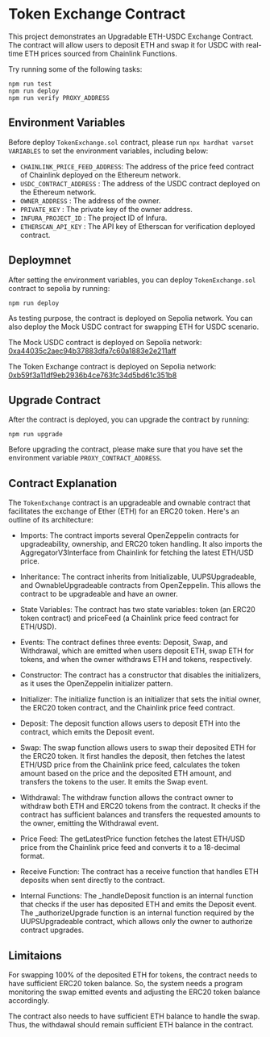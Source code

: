 # Token Exchange Contract

This project demonstrates an Upgradable ETH-USDC Exchange Contract. The contract will allow users to deposit ETH and swap it for USDC with real-time ETH prices sourced from Chainlink Functions.

Try running some of the following tasks:
```shell
npm run test
npm run deploy
npm run verify PROXY_ADDRESS
```

## Environment Variables
Before deploy `TokenExchange.sol` contract, please run `npx hardhat varset VARIABLES` to set the environment variables, including below:
- `CHAINLINK_PRICE_FEED_ADDRESS`: The address of the price feed contract of Chainlink deployed on the Ethereum network.
- `USDC_CONTRACT_ADDRESS` : The address of the USDC contract deployed on the Ethereum network.
- `OWNER_ADDRESS` : The address of the owner.
- `PRIVATE_KEY` : The private key of the owner address.
- `INFURA_PROJECT_ID` : The project ID of Infura.
- `ETHERSCAN_API_KEY` : The API key of Etherscan for verification deployed contract.

## Deploymnet
After setting the environment variables, you can deploy `TokenExchange.sol` contract to sepolia by running:
```shell
npm run deploy
```

As testing purpose, the contract is deployed on Sepolia network. You can also deploy the Mock USDC contract for swapping ETH for USDC scenario.

The Mock USDC contract is deployed on Sepolia network: [0xa44035c2aec94b37883dfa7c60a1883e2e211aff](https://sepolia.etherscan.io/token/0xa44035c2aec94b37883dfa7c60a1883e2e211aff)

The Token Exchange contract is deployed on Sepolia network: [0xb59f3a11df9eb2936b4ce763fc34d5bd61c351b8](https://sepolia.etherscan.io/address/0xb59f3a11df9eb2936b4ce763fc34d5bd61c351b8)

## Upgrade Contract
After the contract is deployed, you can upgrade the contract by running:

```shell
npm run upgrade
```

Before upgrading the contract, please make sure that you have set the environment variable `PROXY_CONTRACT_ADDRESS`.

## Contract Explanation
The `TokenExchange` contract is an upgradeable and ownable contract that facilitates the exchange of Ether (ETH) for an ERC20 token. Here's an outline of its architecture:

* Imports: The contract imports several OpenZeppelin contracts for upgradeability, ownership, and ERC20 token handling. It also imports the AggregatorV3Interface from Chainlink for fetching the latest ETH/USD price.

* Inheritance: The contract inherits from Initializable, UUPSUpgradeable, and OwnableUpgradeable contracts from OpenZeppelin. This allows the contract to be upgradeable and have an owner.

* State Variables: The contract has two state variables: token (an ERC20 token contract) and priceFeed (a Chainlink price feed contract for ETH/USD).

* Events: The contract defines three events: Deposit, Swap, and Withdrawal, which are emitted when users deposit ETH, swap ETH for tokens, and when the owner withdraws ETH and tokens, respectively.

* Constructor: The contract has a constructor that disables the initializers, as it uses the OpenZeppelin initializer pattern.

* Initializer: The initialize function is an initializer that sets the initial owner, the ERC20 token contract, and the Chainlink price feed contract.

* Deposit: The deposit function allows users to deposit ETH into the contract, which emits the Deposit event.

* Swap: The swap function allows users to swap their deposited ETH for the ERC20 token. It first handles the deposit, then fetches the latest ETH/USD price from the Chainlink price feed, calculates the token amount based on the price and the deposited ETH amount, and transfers the tokens to the user. It emits the Swap event.

* Withdrawal: The withdraw function allows the contract owner to withdraw both ETH and ERC20 tokens from the contract. It checks if the contract has sufficient balances and transfers the requested amounts to the owner, emitting the Withdrawal event.

* Price Feed: The getLatestPrice function fetches the latest ETH/USD price from the Chainlink price feed and converts it to a 18-decimal format.

* Receive Function: The contract has a receive function that handles ETH deposits when sent directly to the contract.

* Internal Functions: The _handleDeposit function is an internal function that checks if the user has deposited ETH and emits the Deposit event. The _authorizeUpgrade function is an internal function required by the UUPSUpgradeable contract, which allows only the owner to authorize contract upgrades.

## Limitaions
For swapping 100% of the deposited ETH for tokens, the contract needs to have sufficient ERC20 token balance. So, the system needs a program monitoring the swap emitted events and adjusting the ERC20 token balance accordingly. 

The contract also needs to have sufficient ETH balance to handle the swap. Thus, the withdawal should remain sufficient ETH balance in the contract.